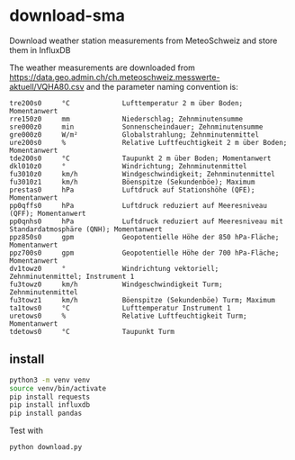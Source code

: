 # download-sma
Download weather station measurements from MeteoSchweiz and store them in InfluxDB

The weather measurements are downloaded from https://data.geo.admin.ch/ch.meteoschweiz.messwerte-aktuell/VQHA80.csv and the parameter naming convention is:

```
tre200s0     °C             Lufttemperatur 2 m über Boden; Momentanwert
rre150z0     mm             Niederschlag; Zehnminutensumme
sre000z0     min            Sonnenscheindauer; Zehnminutensumme
gre000z0     W/m²           Globalstrahlung; Zehnminutenmittel
ure200s0     %              Relative Luftfeuchtigkeit 2 m über Boden; Momentanwert
tde200s0     °C             Taupunkt 2 m über Boden; Momentanwert
dkl010z0     °              Windrichtung; Zehnminutenmittel
fu3010z0     km/h           Windgeschwindigkeit; Zehnminutenmittel
fu3010z1     km/h           Böenspitze (Sekundenböe); Maximum
prestas0     hPa            Luftdruck auf Stationshöhe (QFE); Momentanwert
pp0qffs0     hPa            Luftdruck reduziert auf Meeresniveau (QFF); Momentanwert
pp0qnhs0     hPa            Luftdruck reduziert auf Meeresniveau mit Standardatmosphäre (QNH); Momentanwert
ppz850s0     gpm            Geopotentielle Höhe der 850 hPa-Fläche; Momentanwert
ppz700s0     gpm            Geopotentielle Höhe der 700 hPa-Fläche; Momentanwert
dv1towz0     °              Windrichtung vektoriell; Zehnminutenmittel; Instrument 1
fu3towz0     km/h           Windgeschwindigkeit Turm; Zehnminutenmittel
fu3towz1     km/h           Böenspitze (Sekundenböe) Turm; Maximum
ta1tows0     °C             Lufttemperatur Instrument 1
uretows0     %              Relative Luftfeuchtigkeit Turm; Momentanwert
tdetows0     °C             Taupunkt Turm
```

## install

```bash
python3 -m venv venv
source venv/bin/activate
pip install requests
pip install influxdb
pip install pandas
```

Test with

```python
python download.py
```
